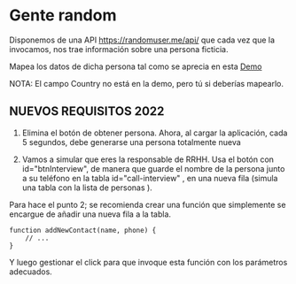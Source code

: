 # Gente random

Disponemos de una API https://randomuser.me/api/ que cada vez que la invocamos, nos trae información sobre una persona ficticia.

Mapea los datos de dicha persona tal como se aprecia en esta [Demo](https://js-beginners.github.io/random-person-api-project/)

NOTA: El campo Country no está en la demo, pero tú si deberías mapearlo.

## NUEVOS REQUISITOS 2022

1. Elimina el botón de obtener persona. Ahora, al cargar la aplicación, cada 5 segundos, debe generarse una persona totalmente nueva

2. Vamos a simular que eres la responsable de RRHH. Usa el botón con id="btnInterview", de manera que guarde el nombre de la persona junto a su teléfono en la tabla id="call-interview" , en una nueva fila (simula una tabla con la lista de personas ). 

Para hace el punto 2; se recomienda crear una función que simplemente se encargue de añadir una nueva fila a la tabla. 

```
function addNewContact(name, phone) {
    // ...
}
```

Y luego gestionar el click para que invoque esta función con los parámetros adecuados.

